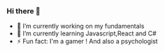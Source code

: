 ### Hi there 👋

- 🔭 I’m currently working on my fundamentals  
- 🌱 I’m currently learning Javascript,React and C#
- ⚡ Fun fact: I'm a gamer ! And also a psychologist 

<!--
**HerHex/HerHex** is a ✨ _special_ ✨ repository because its `README.md` (this file) appears on your GitHub profile.

Here are some ideas to get you started:
https://www.codewars.com/users/HerHex/badges/small
- 🔭 I’m currently working on my fundamentals
- 🌱 I’m currently learning Javascript,React and C#
- ⚡ Fun fact: ...
-->
